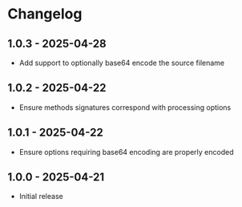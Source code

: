 # Changelog

## 1.0.3 - 2025-04-28

- Add support to optionally base64 encode the source filename

## 1.0.2 - 2025-04-22

- Ensure methods signatures correspond with processing options

## 1.0.1 - 2025-04-22

- Ensure options requiring base64 encoding are properly encoded

## 1.0.0 - 2025-04-21

- Initial release
